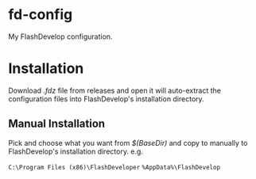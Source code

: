 # fd-config
My FlashDevelop configuration.

# Installation
Download *.fdz* file from releases and open it will auto-extract the configuration files into FlashDevelop's installation directory.

## Manual Installation
Pick and choose what you want from *$(BaseDir)* and copy to manually to FlashDevelop's installation directory. e.g.

```C:\Program Files (x86)\FlashDeveloper```
```%AppData%\FlashDevelop```

